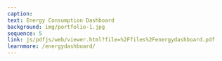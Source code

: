 ```yaml
---
caption:  
text: Energy Consumption Dashboard
background: img/portfolio-1.jpg
sequence: 5
link: js/pdfjs/web/viewer.html?file=%2Ffiles%2Fenergydashboard.pdf
learnmore: /energydashboard/
---
```


  